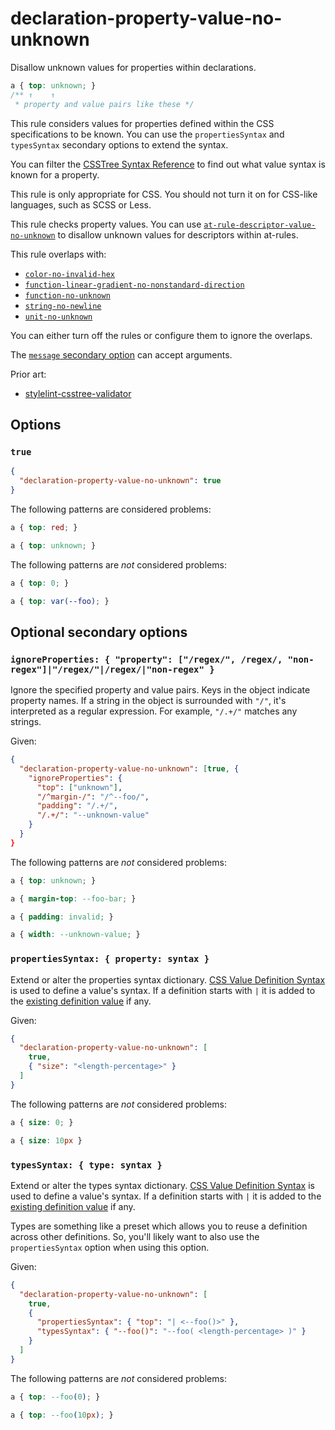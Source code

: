 # declaration-property-value-no-unknown

Disallow unknown values for properties within declarations.

<!-- prettier-ignore -->
```css
a { top: unknown; }
/** ↑    ↑
 * property and value pairs like these */
```

This rule considers values for properties defined within the CSS specifications to be known. You can use the `propertiesSyntax` and `typesSyntax` secondary options to extend the syntax.

You can filter the [CSSTree Syntax Reference](https://csstree.github.io/docs/syntax/) to find out what value syntax is known for a property.

This rule is only appropriate for CSS. You should not turn it on for CSS-like languages, such as SCSS or Less.

This rule checks property values. You can use [`at-rule-descriptor-value-no-unknown`](../at-rule-descriptor-value-no-unknown/README.md) to disallow unknown values for descriptors within at-rules.

This rule overlaps with:

- [`color-no-invalid-hex`](../color-no-invalid-hex/README.md)
- [`function-linear-gradient-no-nonstandard-direction`](../function-linear-gradient-no-nonstandard-direction/README.md)
- [`function-no-unknown`](../function-no-unknown/README.md)
- [`string-no-newline`](../string-no-newline/README.md)
- [`unit-no-unknown`](../unit-no-unknown/README.md)

You can either turn off the rules or configure them to ignore the overlaps.

The [`message` secondary option](../../../docs/user-guide/configure.md#message) can accept arguments.

Prior art:

- [stylelint-csstree-validator](https://www.npmjs.com/package/stylelint-csstree-validator)

## Options

### `true`

```json
{
  "declaration-property-value-no-unknown": true
}
```

The following patterns are considered problems:

<!-- prettier-ignore -->
```css
a { top: red; }
```

<!-- prettier-ignore -->
```css
a { top: unknown; }
```

The following patterns are _not_ considered problems:

<!-- prettier-ignore -->
```css
a { top: 0; }
```

<!-- prettier-ignore -->
```css
a { top: var(--foo); }
```

## Optional secondary options

### `ignoreProperties: { "property": ["/regex/", /regex/, "non-regex"]|"/regex/"|/regex/|"non-regex" }`

Ignore the specified property and value pairs. Keys in the object indicate property names. If a string in the object is surrounded with `"/"`, it's interpreted as a regular expression. For example, `"/.+/"` matches any strings.

Given:

```json
{
  "declaration-property-value-no-unknown": [true, {
    "ignoreProperties": {
      "top": ["unknown"],
      "/^margin-/": "/^--foo/",
      "padding": "/.+/",
      "/.+/": "--unknown-value"
    }
  }
}
```

The following patterns are _not_ considered problems:

<!-- prettier-ignore -->
```css
a { top: unknown; }
```

<!-- prettier-ignore -->
```css
a { margin-top: --foo-bar; }
```

<!-- prettier-ignore -->
```css
a { padding: invalid; }
```

<!-- prettier-ignore -->
```css
a { width: --unknown-value; }
```

### `propertiesSyntax: { property: syntax }`

Extend or alter the properties syntax dictionary. [CSS Value Definition Syntax](https://github.com/csstree/csstree/blob/master/docs/definition-syntax.md) is used to define a value's syntax. If a definition starts with `|` it is added to the [existing definition value](https://csstree.github.io/docs/syntax/) if any.

Given:

```json
{
  "declaration-property-value-no-unknown": [
    true,
    { "size": "<length-percentage>" }
  ]
}
```

The following patterns are _not_ considered problems:

<!-- prettier-ignore -->
```css
a { size: 0; }
```

<!-- prettier-ignore -->
```css
a { size: 10px }
```

### `typesSyntax: { type: syntax }`

Extend or alter the types syntax dictionary. [CSS Value Definition Syntax](https://github.com/csstree/csstree/blob/master/docs/definition-syntax.md) is used to define a value's syntax. If a definition starts with `|` it is added to the [existing definition value](https://csstree.github.io/docs/syntax/) if any.

Types are something like a preset which allows you to reuse a definition across other definitions. So, you'll likely want to also use the `propertiesSyntax` option when using this option.

Given:

```json
{
  "declaration-property-value-no-unknown": [
    true,
    {
      "propertiesSyntax": { "top": "| <--foo()>" },
      "typesSyntax": { "--foo()": "--foo( <length-percentage> )" }
    }
  ]
}
```

The following patterns are _not_ considered problems:

<!-- prettier-ignore -->
```css
a { top: --foo(0); }
```

<!-- prettier-ignore -->
```css
a { top: --foo(10px); }
```

